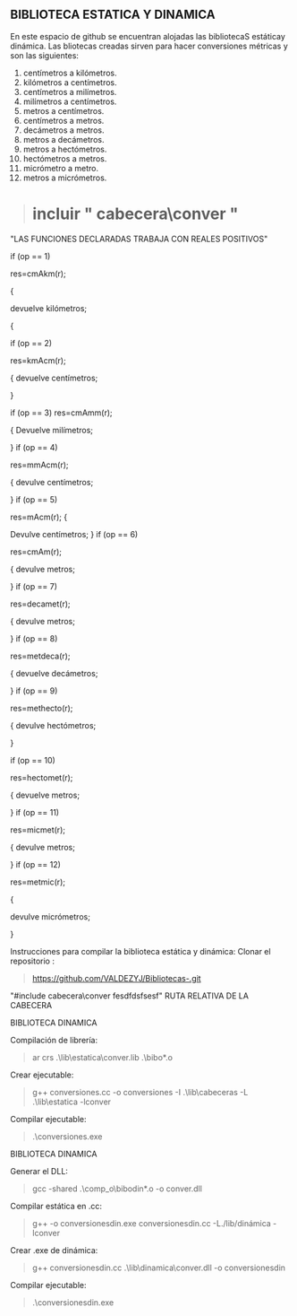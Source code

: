 ## BIBLIOTECA ESTATICA Y DINAMICA 
En este espacio de github se encuentran alojadas las bibliotecaS estáticay dinámica. Las bliotecas creadas sirven para hacer conversiones métricas y son las siguientes:
1.	centímetros a kilómetros.
2.	kilómetros a centímetros.
3.	centímetros a milímetros.
4.	milímetros a centímetros.
5.	metros a centímetros.
6.	centímetros a metros.
7.	decámetros a metros.
8.	metros a decámetros.
9.	metros a hectómetros.
10.	hectómetros a metros.
11.	micrómetro a metro.
12.	metros a micrómetros.

># incluir  " cabecera\conver "

 "LAS FUNCIONES DECLARADAS TRABAJA CON REALES POSITIVOS"

if (op == 1) 

res=cmAkm(r);

{

devuelve kilómetros;

{

if (op == 2)

res=kmAcm(r);

{
devuelve centímetros;

}


if (op == 3)
res=cmAmm(r);

{
Devuelve milímetros; 

}
if (op == 4)

res=mmAcm(r);

{
devulve centímetros;

}
if (op == 5)

res=mAcm(r);
{

Devulve centímetros;
}
if (op == 6)

res=cmAm(r);

{
devulve metros;

}
if (op == 7)

 res=decamet(r);
 
{
devulve metros;

}
if (op == 8)

res=metdeca(r);

{
devuelve decámetros; 

}
if (op == 9)

res=methecto(r);

{
devulve hectómetros; 

}

if (op == 10)

 res=hectomet(r);
 
 
{
devuelve metros;

}
if (op == 11)

 res=micmet(r);
 
{
devulve metros;

}
if (op == 12)

res=metmic(r);

{

devulve micrómetros;

}

Instrucciones para compilar la biblioteca estática y dinámica:
Clonar el repositorio :
>https://github.com/VALDEZYJ/Bibliotecas-.git

"#include cabecera\conver fesdfdsfsesf" RUTA RELATIVA DE LA CABECERA

BIBLIOTECA DINAMICA

Compilación de librería: 
> ar crs .\lib\estatica\conver.lib .\bibo\*.o

Crear ejecutable:

>g++ conversiones.cc -o conversiones -I .\lib\cabeceras -L .\lib\estatica -lconver

Compilar ejecutable:

>.\conversiones.exe

BIBLIOTECA DINAMICA

Generar el DLL:
>gcc -shared .\comp_o\bibodin\*.o -o conver.dll 

Compilar estática en .cc:
>g++ -o conversionesdin.exe conversionesdin.cc -L./lib/dinámica -lconver 

Crear .exe de dinámica:
>g++ conversionesdin.cc .\lib\dinamica\conver.dll -o conversionesdin

Compilar ejecutable:
>.\conversionesdin.exe

